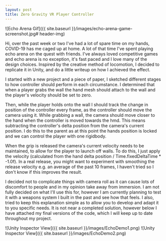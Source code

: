 ```yaml
---
layout: post
title: Zero Gravity VR Player Controller
---
```


![Echo Arena Gif]({{ site.baseurl }}/images/echo-arena-game-screenshot.jpg# header-img)

Hi, over the past week or two I've had a lot of spare time on my hands, COVID-19 has me caged up at home. A lot of that time I've spent playing echo arena on the quest with friends. I've always loved competitive games and echo arena is no exception, it's fast paced and I love many of the design choices. Inspired by the creative method of locomotion, I decided to replicate it in Unity, and do a little writeup on how I achieved the effect.

I started with a new project and a piece of paper, I sketched different stages to how controller should perform in each circumstance. I determined that when a player grabs the wall the hand mesh should attach to the wall and the player's velocity should be set to zero. 

Then, while the player holds onto the wall I should track the change in position of the controller every frame, as the controller should move the camera using it. While grabbing a wall, the camera should move closer to the hand when the controller is moved towards the hmd. This means subtracting the controller's delta position from the camera's current position. I do this to the parent as at this point the hands position is locked and we can control the player with one rigidbody.

When the grip is released the camera's current velocity needs to be maintained, to allow for the player to launch off walls. To do this, I just apply the velocity (calculated from the hand delta position / Time.fixedDeltaTime * -1.0f). In a real release, you might want to experiment with smoothing the release velocity e.g. an average of the past 10 frames, I haven't tried so I don't know if this improves the result.

I decided not to complicate things with camera roll as it can cause lots of discomfort to people and in my opinion take away from immersion. I am not fully decided on what I'll use this for, however I am currently planning to test it with a weapons system I built in the past and see how that feels. I also, tried to keep this explanation simple as to allow you to develop and adapt it to you specific needs. It is not near a completed solution, however below I have attached my final versions of the code, which I will keep up to date throughout my project.

![Unity Inspector View]({{ site.baseurl }}/images/EchoDemo1.png)
![Unity Inspector View]({{ site.baseurl }}/images/EchoDemo2.png)
